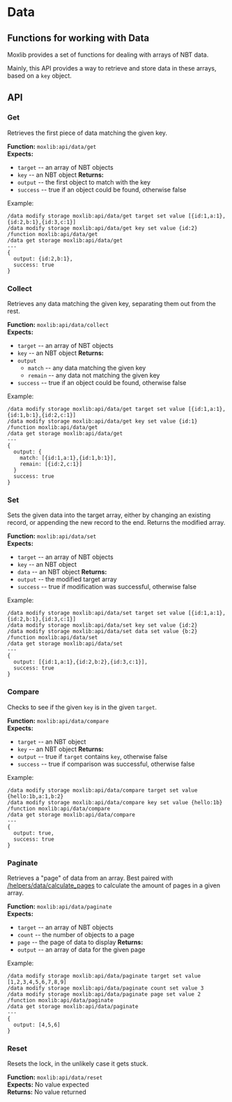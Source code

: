 # Data
## Functions for working with Data

Moxlib provides a set of functions for dealing with arrays of NBT data.

Mainly, this API provides a way to retrieve and store data in these arrays, based
on a `key` object.

## API
### Get
Retrieves the first piece of data matching the given key.

**Function:** `moxlib:api/data/get`  
**Expects:**
- `target` -- an array of NBT objects
- `key` -- an NBT object
**Returns:**
- `output` -- the first object to match with the key
- `success` -- true if an object could be found, otherwise false

Example:
```
/data modify storage moxlib:api/data/get target set value [{id:1,a:1},{id:2,b:1},{id:3,c:1}]
/data modify storage moxlib:api/data/get key set value {id:2}
/function moxlib:api/data/get
/data get storage moxlib:api/data/get
---
{
  output: {id:2,b:1},
  success: true
}
```

### Collect
Retrieves any data matching the given key, separating them out from the rest.

**Function:** `moxlib:api/data/collect`  
**Expects:**
- `target` -- an array of NBT objects
- `key` -- an NBT object
**Returns:**
- `output`
  - `match` -- any data matching the given key
  - `remain` -- any data not matching the given key
- `success` -- true if an object could be found, otherwise false

Example:
```
/data modify storage moxlib:api/data/get target set value [{id:1,a:1},{id:1,b:1},{id:2,c:1}]
/data modify storage moxlib:api/data/get key set value {id:1}
/function moxlib:api/data/get
/data get storage moxlib:api/data/get
---
{
  output: {
    match: [{id:1,a:1},{id:1,b:1}],
    remain: [{id:2,c:1}]
  }
  success: true
}
```

### Set
Sets the given data into the target array, either by changing an existing record,
or appending the new record to the end. Returns the modified array.

**Function:** `moxlib:api/data/set`  
**Expects:**
- `target` -- an array of NBT objects
- `key` -- an NBT object
- `data` -- an NBT object
**Returns:**
- `output` -- the modified target array
- `success` -- true if modification was successful, otherwise false

Example:
```
/data modify storage moxlib:api/data/set target set value [{id:1,a:1},{id:2,b:1},{id:3,c:1}]
/data modify storage moxlib:api/data/set key set value {id:2}
/data modify storage moxlib:api/data/set data set value {b:2}
/function moxlib:api/data/set
/data get storage moxlib:api/data/set
---
{
  output: [{id:1,a:1},{id:2,b:2},{id:3,c:1}],
  success: true
}
```

### Compare
Checks to see if the given `key` is in the given `target`.

**Function:** `moxlib:api/data/compare`  
**Expects:**
- `target` -- an NBT object
- `key` -- an NBT object
**Returns:**
- `output` -- true if `target` contains `key`, otherwise false
- `success` -- true if comparison was successful, otherwise false

Example:
```
/data modify storage moxlib:api/data/compare target set value {hello:1b,a:1,b:2}
/data modify storage moxlib:api/data/compare key set value {hello:1b}
/function moxlib:api/data/compare
/data get storage moxlib:api/data/compare
---
{
  output: true,
  success: true
}
```

### Paginate
Retrieves a "page" of data from an array. Best paired with
[/helpers/data/calculate_pages](/docs/helpers.md#calculate-pages)
to calculate the amount of pages in a given array.

**Function:** `moxlib:api/data/paginate`  
**Expects:**
- `target` -- an array of NBT objects
- `count` -- the number of objects to a page
- `page` -- the page of data to display
**Returns:**
- `output` -- an array of data for the given page

Example:
```
/data modify storage moxlib:api/data/paginate target set value [1,2,3,4,5,6,7,8,9]
/data modify storage moxlib:api/data/paginate count set value 3
/data modify storage moxlib:api/data/paginate page set value 2
/function moxlib:api/data/paginate
/data get storage moxlib:api/data/paginate
---
{
  output: [4,5,6]
}
```

### Reset
Resets the lock, in the unlikely case it gets stuck.

**Function:** `moxlib:api/data/reset`  
**Expects:** No value expected  
**Returns:** No value returned